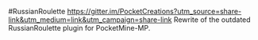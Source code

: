 #RussianRoulette https://gitter.im/PocketCreations?utm_source=share-link&utm_medium=link&utm_campaign=share-link
Rewrite of the outdated RussianRoulette plugin for PocketMine-MP.
